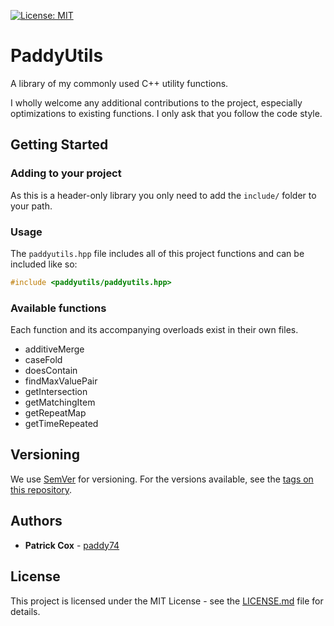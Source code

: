 [![License: MIT](https://img.shields.io/badge/License-MIT-yellow.svg)](https://opensource.org/licenses/MIT)

# PaddyUtils

A library of my commonly used C++ utility functions.

I wholly welcome any additional contributions to the project, especially optimizations to existing functions. I only ask that you follow the code style.

## Getting Started

### Adding to your project

As this is a header-only library you only need to add the `include/` folder to your path.

### Usage

The `paddyutils.hpp` file includes all of this project functions and can be included like so:

```C++
#include <paddyutils/paddyutils.hpp>
```

### Available functions

Each function and its accompanying overloads exist in their own files.

- additiveMerge
- caseFold
- doesContain
- findMaxValuePair
- getIntersection
- getMatchingItem
- getRepeatMap
- getTimeRepeated

## Versioning

We use [SemVer](http://semver.org/) for versioning. For the versions available, see the [tags on this repository](tags).

## Authors

- **Patrick Cox** - [paddy74](https://github.com/paddy74)

## License

This project is licensed under the MIT License - see the [LICENSE.md](LICENSE.md) file for details.
